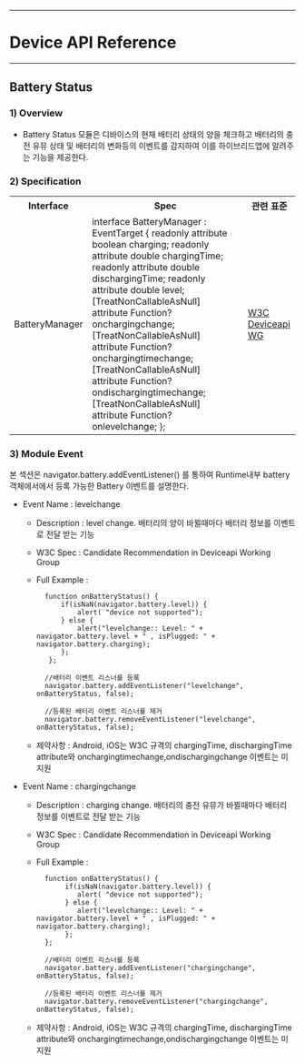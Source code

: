 <!--
layout: 'post'
section: 'Cornerstone Framework'
title: 'Battery Status'
outline: 'Battery Status 모듈은 디바이스의 현재 배터리 상태의 양을 체크하고 배터리의 충전 유뮤 상태 및 배터리의 변화등의 이벤트를 감지하여 이를 하이브리드앱에 알려줄수 있는 기능을 제공한다.'
date: '2012-11-16'
tagstr: 'runtime'
subsection: 'Runtime'
order: '[6, 5, 6]'
thumbnail: '6.1.00.runtime_structure.png'
-->

----------

# Device API Reference 

----------

## Battery Status  

### 1) Overview

- Battery Status 모듈은 디바이스의 현재 배터리 상태의 양을 체크하고 배터리의 충전 유뮤 상태 및 배터리의 변화등의 이벤트를 감지하여 이를 하이브리드앱에 알려주는 기능을 제공한다. 

### 2) Specification

<table class="table table-bordered">
	<tr>
		<th class="fixed_table">Interface</th>
		<th class="fixed_table">Spec</th>
		<th>관련 표준</th>
	</tr>
	<tr>
		<td class="fixed_table">BatteryManager</td>
		<td class="fixed_table">interface BatteryManager : EventTarget {
	readonly attribute boolean charging;
	readonly attribute double chargingTime;
	readonly attribute double dischargingTime;
	readonly attribute double level;
	[TreatNonCallableAsNull]
	         attribute Function? onchargingchange;
	[TreatNonCallableAsNull]
	         attribute Function? onchargingtimechange;
	[TreatNonCallableAsNull]
	         attribute Function? ondischargingtimechange;
	[TreatNonCallableAsNull]
	         attribute Function? onlevelchange;
};
		</td>
		<td><a href="http://www.w3.org/TR/2012/CR-battery-status-20120508/">W3C Deviceapi WG</a></td>
	</tr>
</table>
	
### 3) Module Event 

본 섹션은 navigator.battery.addEventListener() 를 통하여 Runtime내부 battery 객체에서에서 등록 가능한 Battery 이벤트를 설명한다.

- Event Name : levelchange 

	- Description : level change. 배터리의 양이 바뀔때마다 배터리 정보를 이벤트로 전달 받는 기능
	- W3C Spec : Candidate Recommendation in Deviceapi Working Group
	- Full Example :

			function onBatteryStatus() {
			 	if(isNaN(navigator.battery.level)) {
			  		alert( "device not supported");
			 	} else {
			  		alert("levelchange:: Level: " + navigator.battery.level + " , isPlugged: " + navigator.battery.charging);
			 	};
			 };
			
			//배터리 이벤트 리스너를 등록   
			navigator.battery.addEventListener("levelchange", onBatteryStatus, false);

			//등록된 배터리 이벤트 리스너를 제거 
			navigator.battery.removeEventListener("levelchange", onBatteryStatus, false);
		
	- 제약사항 : Android, iOS는 W3C 규격의 chargingTime, dischargingTime attribute와 onchargingtimechange,ondischargingchange 이벤트는 미지원

- Event Name : chargingchange 

	- Description : charging change. 배터리의 충전 유뮤가 바뀔때마다 배터리 정보를 이벤트로 전달 받는 기능
	- W3C Spec : Candidate Recommendation in Deviceapi Working Group
	- Full Example :
			
			function onBatteryStatus() {
				 if(isNaN(navigator.battery.level)) {
				  	alert( "device not supported");
				 } else {
				  	alert("levelchange:: Level: " + navigator.battery.level + " , isPlugged: " + navigator.battery.charging);
				 };
			};
			
			//배터리 이벤트 리스너를 등록   
			navigator.battery.addEventListener("chargingchange", onBatteryStatus, false);

			//등록된 배터리 이벤트 리스너를 제거 
			navigator.battery.removeEventListener("chargingchange", onBatteryStatus, false);

	- 제약사항 : Android, iOS는 W3C 규격의 chargingTime, dischargingTime attribute와      onchargingtimechange,ondischargingchange 이벤트는 미지원
